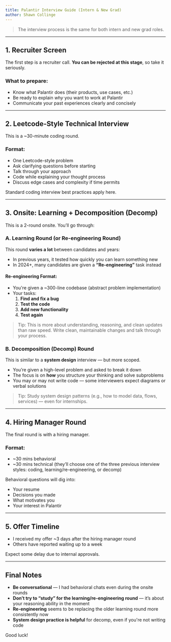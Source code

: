 ```yaml
---
title: Palantir Interview Guide (Intern & New Grad)
author: Shawn Collinge
---
```


> The interview process is the same for both intern and new grad roles.

---

## 1. Recruiter Screen

The first step is a recruiter call. **You can be rejected at this stage**, so take it seriously.

### What to prepare:
- Know what Palantir does (their products, use cases, etc.)
- Be ready to explain *why* you want to work at Palantir
- Communicate your past experiences clearly and concisely

---

## 2. Leetcode-Style Technical Interview

This is a ~30-minute coding round.

### Format:
- One Leetcode-style problem
- Ask clarifying questions before starting
- Talk through your approach
- Code while explaining your thought process
- Discuss edge cases and complexity if time permits

Standard coding interview best practices apply here.

---

## 3. Onsite: Learning + Decomposition (Decomp)

This is a 2-round onsite. You’ll go through:

### A. Learning Round (or Re-engineering Round)
This round **varies a lot** between candidates and years:

- In previous years, it tested how quickly you can learn something new
- In 2024+, many candidates are given a **“Re-engineering”** task instead

#### Re-engineering Format:
- You're given a ~300-line codebase (abstract problem implementation)
- Your tasks:
  1. **Find and fix a bug**
  2. **Test the code**
  3. **Add new functionality**
  4. **Test again**

> Tip: This is more about understanding, reasoning, and clean updates than raw speed. Write clean, maintainable changes and talk through your process.

### B. Decomposition (Decomp) Round
This is similar to a **system design** interview — but more scoped.

- You’re given a high-level problem and asked to break it down
- The focus is on **how** you structure your thinking and solve subproblems
- You may or may not write code — some interviewers expect diagrams or verbal solutions

> Tip: Study system design patterns (e.g., how to model data, flows, services) — even for internships.

---

## 4. Hiring Manager Round

The final round is with a hiring manager.

### Format:
- ~30 mins behavioral
- ~30 mins technical (they’ll choose one of the three previous interview styles: coding, learning/re-engineering, or decomp)

Behavioral questions will dig into:
- Your resume
- Decisions you made
- What motivates you
- Your interest in Palantir

---

## 5. Offer Timeline

- I received my offer ~3 days after the hiring manager round
- Others have reported waiting up to a week

Expect some delay due to internal approvals.

---

## Final Notes

- **Be conversational** — I had behavioral chats even during the onsite rounds
- **Don’t try to “study” for the learning/re-engineering round** — it’s about your reasoning ability in the moment
- **Re-engineering** seems to be replacing the older learning round more consistently now
- **System design practice is helpful** for decomp, even if you're not writing code

Good luck!
